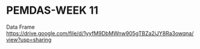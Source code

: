 # PEMDAS-WEEK 11
Data Frame
https://drive.google.com/file/d/1yyfM9DbMWnw905gTBZa2iJY8Ra3owqna/view?usp=sharing

